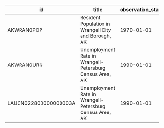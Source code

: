 | id                    | title                                                    | observation_start   | observation_end   |
|-----------------------|----------------------------------------------------------|---------------------|-------------------|
| AKWRAN0POP            | Resident Population in Wrangell City and Borough, AK     | 1970-01-01          | 2020-01-01        |
| AKWRAN0URN            | Unemployment Rate in Wrangell-Petersburg Census Area, AK | 1990-01-01          | 2009-12-01        |
| LAUCN022800000000003A | Unemployment Rate in Wrangell-Petersburg Census Area, AK | 1990-01-01          | 2009-01-01        |
